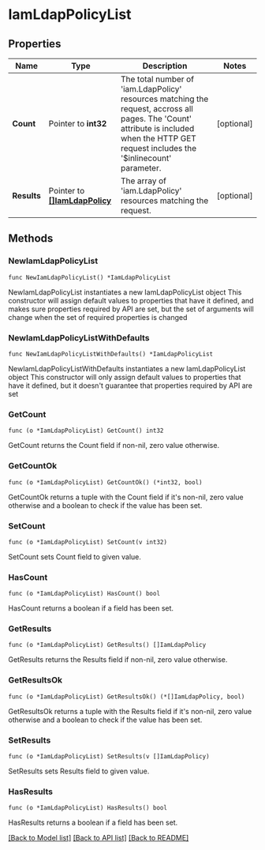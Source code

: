# IamLdapPolicyList

## Properties

Name | Type | Description | Notes
------------ | ------------- | ------------- | -------------
**Count** | Pointer to **int32** | The total number of &#39;iam.LdapPolicy&#39; resources matching the request, accross all pages. The &#39;Count&#39; attribute is included when the HTTP GET request includes the &#39;$inlinecount&#39; parameter. | [optional] 
**Results** | Pointer to [**[]IamLdapPolicy**](iam.LdapPolicy.md) | The array of &#39;iam.LdapPolicy&#39; resources matching the request. | [optional] 

## Methods

### NewIamLdapPolicyList

`func NewIamLdapPolicyList() *IamLdapPolicyList`

NewIamLdapPolicyList instantiates a new IamLdapPolicyList object
This constructor will assign default values to properties that have it defined,
and makes sure properties required by API are set, but the set of arguments
will change when the set of required properties is changed

### NewIamLdapPolicyListWithDefaults

`func NewIamLdapPolicyListWithDefaults() *IamLdapPolicyList`

NewIamLdapPolicyListWithDefaults instantiates a new IamLdapPolicyList object
This constructor will only assign default values to properties that have it defined,
but it doesn't guarantee that properties required by API are set

### GetCount

`func (o *IamLdapPolicyList) GetCount() int32`

GetCount returns the Count field if non-nil, zero value otherwise.

### GetCountOk

`func (o *IamLdapPolicyList) GetCountOk() (*int32, bool)`

GetCountOk returns a tuple with the Count field if it's non-nil, zero value otherwise
and a boolean to check if the value has been set.

### SetCount

`func (o *IamLdapPolicyList) SetCount(v int32)`

SetCount sets Count field to given value.

### HasCount

`func (o *IamLdapPolicyList) HasCount() bool`

HasCount returns a boolean if a field has been set.

### GetResults

`func (o *IamLdapPolicyList) GetResults() []IamLdapPolicy`

GetResults returns the Results field if non-nil, zero value otherwise.

### GetResultsOk

`func (o *IamLdapPolicyList) GetResultsOk() (*[]IamLdapPolicy, bool)`

GetResultsOk returns a tuple with the Results field if it's non-nil, zero value otherwise
and a boolean to check if the value has been set.

### SetResults

`func (o *IamLdapPolicyList) SetResults(v []IamLdapPolicy)`

SetResults sets Results field to given value.

### HasResults

`func (o *IamLdapPolicyList) HasResults() bool`

HasResults returns a boolean if a field has been set.


[[Back to Model list]](../README.md#documentation-for-models) [[Back to API list]](../README.md#documentation-for-api-endpoints) [[Back to README]](../README.md)


